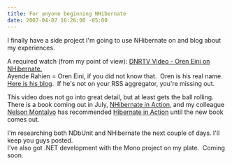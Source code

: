 ```yaml
---
title: For anyone beginning NHibernate
date: 2007-04-07 16:26:00 -05:00
---
```


I finally have a side project I'm going to use NHibernate on and blog about my experiences.  
  
A required watch (from my point of view): [DNRTV Video - Oren Eini on NHibernate.](http://dnrtv.com/default.aspx?showID=51)  
Ayende Rahien = Oren Eini, if you did not know that.  Oren is his real name.  [Here is his blog](http://www.lostechies.com/controlpanel/blogs/www.ayende.com/blog).  If he's not on your RSS aggregator, you're missing out.  

This video does not go into great detail, but at least gets the ball rolling. There is a book coming out in July, [NHibernate in Action](http://www.amazon.com/Nhibernate-Action-Pierre-Kuate/dp/1932394923), and my colleague [Nelson Montalvo](/blogs/nelson_montalvo/) has recommended [Hibernate in Action](http://www.amazon.com/Hibernate-Action-Christian-Bauer/dp/193239415X/ref=pd_bbs_sr_1/103-4906187-1315062?ie=UTF8&s=books&qid=1175974239&sr=1-1) until the new book comes out.

I'm researching both NDbUnit and NHibernate the next couple of days. I'll keep you guys posted.  
I've also got .NET development with the Mono project on my plate.  Coming soon.
